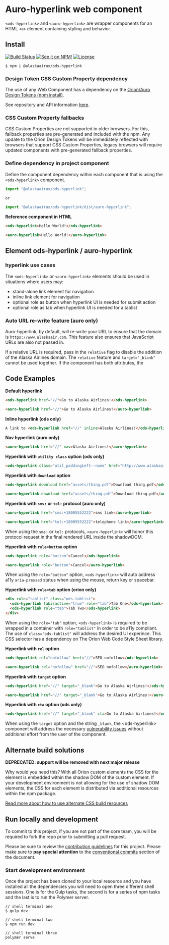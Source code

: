 # Auro-hyperlink web component

`<ods-hyperlink>` and `<auro-hyperlink>` are wrapper components for an HTML `<a>` element containing styling and behavior.

## Install

[![Build Status](https://img.shields.io/travis/AlaskaAirlines/ods-hyperlink.svg?branch=master&style=for-the-badge)](https://travis-ci.org/github/AlaskaAirlines/ods-hyperlink)
[![See it on NPM!](https://img.shields.io/npm/v/@alaskaairux/ods-hyperlink.svg?style=for-the-badge&color=orange)](https://www.npmjs.com/package/@alaskaairux/ods-hyperlink)
[![License](https://img.shields.io/npm/l/@alaskaairux/ods-hyperlink.svg?color=blue&style=for-the-badge)](https://www.apache.org/licenses/LICENSE-2.0)

```shell
$ npm i @alaskaairux/ods-hyperlink
```

### Design Token CSS Custom Property dependency

The use of any Web Component has a dependency on the [Orion/Auro Design Tokens (npm install)](https://www.npmjs.com/package/@alaskaairux/orion-design-tokens).

See repository and API information [here](https://github.com/AlaskaAirlines/OrionDesignTokens).

### CSS Custom Property fallbacks

CSS Custom Properties are not supported in older browsers. For this, fallback properties are pre-generated and included with the npm. Any update to the Orion Design Tokens will be immediately reflected with browsers that support CSS Custom Properties, legacy browsers will require updated components with pre-generated fallback properties.

### Define dependency in project component

Define the component dependency within each component that is using the `<ods-hyperlink>` component.

```javascript
import "@alaskaairux/ods-hyperlink";

or

import "@alaskaairux/ods-hyperlink/dist/auro-hyperlink";
```

**Reference component in HTML**

```html
<ods-hyperlink>Hello World!</ods-hyperlink>

<auro-hyperlink>Hello World!</auro-hyperlink>
```

## Element ods-hyperlink / auro-hyperlink

### hyperlink use cases

The `<ods-hyperlink>` or `<auro-hyperlink>` elements should be used in situations where users may:

* stand-alone link element for navigation
* inline link element for navigation
* optional role as button when hyperlink UI is needed for submit action
* optional role as tab when hyperlink UI is needed for a tablist

### Auto URL re-write feature (auro only)

Auro-hyperlink, by default, will re-write your URL to ensure that the domain is `https://www.alaskaair.com`. This feature also ensures that JavaScript URLs are also not passed in.

If a relative URL is required, pass in the `relative` flag to disable the addition of the Alaska Airlines domain. The `relative` feature and `target="_blank"` cannot be used together. If the component has both attributes, the

## Code Examples

**Default hyperlink**

```html
<ods-hyperlink href="//">Go to Alaska Airlines!</ods-hyperlink>

<auro-hyperlink href="//">Go to Alaska Airlines!</auro-hyperlink>
```

**Inline hyperlink (ods only)**

```html
A link to <ods-hyperlink href="//" inline>Alaska Airlines!</ods-hyperlink> and then ...
```

**Nav hyperlink (auro only)**

```html
<auro-hyperlink href="//" nav>Alaska Airlines!</auro-hyperlink>
```

**Hyperlink with `utility class` option (ods only)**

```html
<ods-hyperlink class="util_paddingLeft--none" href="http://www.alaskaair.com">Go to Alaska Airlines!</ods-hyperlink>
```

**Hyperlink with `download` option**

```html
<ods-hyperlink download href="assets/thing.pdf">Download thing.pdf</ods-hyperlink>

<auro-hyperlink download href="assets/thing.pdf">Download thing.pdf</auro-hyperlink>
```

**Hyperlink with `sms:` or `tel:` protocol (auro only)**

```html
<auro-hyperlink href="sms:+18005552222">sms link</auro-hyperlink>

<auro-hyperlink href="tel:+18005552222">telephone link</auro-hyperlink>
```

When using the `sms:` or `tel:` protocols, `<auro-hyperlink>` will honor this protocol request in the final rendered URL inside the shadowDOM.

**Hyperlink with `role=button` option**

```html
<ods-hyperlink role="button">Cancel</ods-hyperlink>

<auro-hyperlink role="button">Cancel</auro-hyperlink>
```

When using the `role="button"` option, `<ods-hyperlink>` will auto address a11y `aria-pressed` status when using the mouse, return key or spacebar.

**Hyperlink with `role=tab` option (orion only)**

```html
<div role="tablist" class="ods-tablist">
  <ods-hyperlink tabisactive="true" role="tab">Tab One</ods-hyperlink>
  <ods-hyperlink role="tab">Tab Two</ods-hyperlink>
</div>
```

When using the `role="tab"` option, `<ods-hyperlink>` is required to be wrapped in a container with `role="tablist"` in order to be a11y compliant. The use of `class="ods-tablist"` will address the desired UI experince. This CSS selector has a dependency on The Orion Web Code Style Sheet library.

**Hyperlink with `rel` option**

```html
<ods-hyperlink rel="nofollow" href="//">SEO nofollow</ods-hyperlink>

<auro-hyperlink rel="nofollow" href="//">SEO nofollow</auro-hyperlink>
```

**Hyperlink with `target` option**

```html
<ods-hyperlink href="//" target="_blank">Go to Alaska Airlines!</ods-hyperlink>

<auro-hyperlink href="//" target="_blank">Go to Alaska Airlines!</auro-hyperlink>
```

**Hyperlink with `cta` option (ods only)**

```html
<ods-hyperlink href="//" target="_blank" cta>Go to Alaska Airlines!</ods-hyperlink>
```

When using the `target` option and the string `_blank`, the \<ods-hyperlink> component will address the necessary [vulnerability issues](https://www.jitbit.com/alexblog/256-targetblank---the-most-underestimated-vulnerability-ever/) without additional effort from the user of the component.

## Alternate build solutions

__DEPRECATED: support will be removed with next major release__

Why would you need this? With all Orion custom elements the CSS for the element is embedded within the shadow DOM of the custom element. If your development environment is not allowing for the use of shadow DOM elements, the CSS for each element is distributed via additional resources within the npm package.

[Read more about how to use alternate CSS build resources](https://github.com/AlaskaAirlines/OrionStatelessComponents__docs/blob/master/src/ALT_BUILD.md)

## Run locally and development

To commit to this project, if you are not part of the core team, you will be required to fork the repo prior to submitting a pull request.

Please be sure to review the [contribution guidelines](.github/CONTRIBUTING.md) for this project. Please make sure to **pay special attention** to the [conventional commits](.github/CONTRIBUTING.md#conventional-commits) section of the document.

### Start development environment

Once the project has been cloned to your local resource and you have installed all the dependencies you will need to open three different shell sessions. One is for the Gulp tasks, the second is for a series of npm tasks and the last is to run the Polymer server.

```shell
// shell terminal one
$ gulp dev

// shell terminal two
$ npm run dev

// shell terminal three
polymer serve
```
